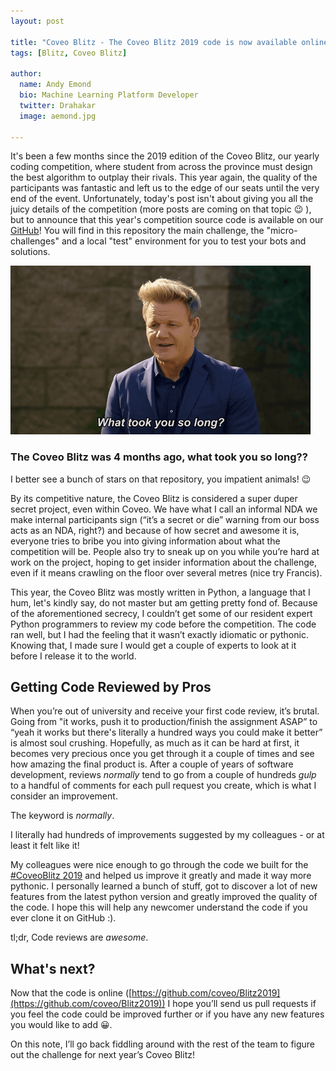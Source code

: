 ```yaml
---
layout: post

title: "Coveo Blitz - The Coveo Blitz 2019 code is now available online!"
tags: [Blitz, Coveo Blitz]

author:
  name: Andy Emond
  bio: Machine Learning Platform Developer
  twitter: Drahakar
  image: aemond.jpg

---
```


It's been a few months since the 2019 edition of the Coveo Blitz, our yearly coding competition, where student from across the province must design the best algorithm to outplay their rivals. This year again, the quality of the participants was fantastic and left us to the edge of our seats until the very end of the event. Unfortunately, today's post isn't about giving you all the juicy details of the competition (more posts are coming on that topic 😉 ), but to announce that this year's competition source code is available on our [GitHub](https://github.com/coveo/Blitz2019)! You will find in this repository the main challenge, the "micro-challenges" and a local "test" environment for you to test your bots and solutions.

<!-- more -->


![What took you so long?](/images/2019-04-03/whattookyousolong.gif "What took you so long?")

### The Coveo Blitz was 4 months ago, what took you so long??

I better see a bunch of stars on that repository, you impatient animals! 😉

By its competitive nature, the Coveo Blitz is considered a super duper secret project, even within Coveo. We have what I call an informal NDA we make internal participants sign (“it’s a secret or die” warning from our boss acts as an NDA, right?) and because of how secret and awesome it is, everyone tries to bribe you into giving information about what the competition will be. People also try to sneak up on you while you’re hard at work on the project, hoping to get insider information about the challenge, even if it means crawling on the floor over several metres (nice try Francis).


This year, the Coveo Blitz was mostly written in Python, a language that I hum, let's kindly say, do not master but am getting pretty fond of. Because of the aforementioned secrecy, I couldn’t get some of our resident expert Python programmers to review my code before the competition. The code ran well, but I had the feeling that it wasn’t exactly idiomatic or pythonic. Knowing that, I made sure I would get a couple of experts to look at it before I release it to the world. 


## Getting Code Reviewed by Pros

When you’re out of university and receive your first code review, it’s brutal. Going from "it works, push it to production/finish the assignment ASAP” to “yeah it works but there's literally a hundred ways you could make it better” is almost soul crushing. Hopefully, as much as it can be hard at first, it becomes very precious once you get through it a couple of times and see how amazing the final product is. After a couple of years of software development, reviews _normally_ tend to go from a couple of hundreds *gulp* to a handful of comments for each pull request you create, which is what I consider an improvement.

The keyword is _normally_.

I literally had hundreds of improvements suggested by my colleagues - or at least it felt like it!

My colleagues were nice enough to go through the code we built for the [#CoveoBlitz 2019](https://twitter.com/search?f=tweets&vertical=default&q=%23coveoblitz&src=typd) and helped us improve it greatly and made it way more pythonic. I personally learned a bunch of stuff, got to discover a lot of new features from the latest python version and greatly improved the quality of the code. I hope this will help any newcomer understand the code if you ever clone it on GitHub :). 

tl;dr, Code reviews are *awesome*.

## What's next?

Now that the code is online ([https://github.com/coveo/Blitz2019](https://github.com/coveo/Blitz2019)) I hope you’ll send us pull requests if you feel the code could be improved further or if you have any new features you would like to add 😀.

On this note, I’ll go back fiddling around with the rest of the team to figure out the challenge for next year’s Coveo Blitz!

